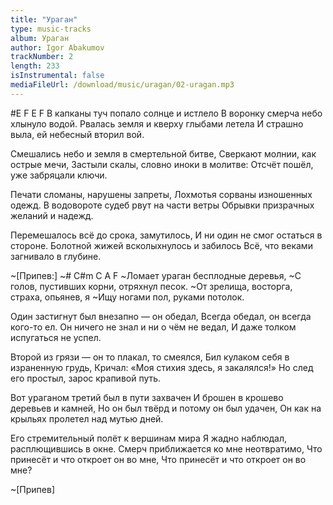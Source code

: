 ```yaml
---
title: "Ураган"
type: music-tracks
album: Ураган
author: Igor Abakumov
trackNumber: 2
length: 233
isInstrumental: false
mediaFileUrl: /download/music/uragan/02-uragan.mp3
---
```


#E          F          E           F
В капканы туч попало солнце и истлело
В воронку смерча небо хлынуло водой.
Рвалась земля и кверху глыбами летела
И страшно выла, ей небесный вторил вой.

Смешались небо и земля в смертельной битве,
Сверкают молнии, как острые мечи,
Застыли скалы, словно иноки в молитве:
Отсчёт пошёл, уже забряцали ключи.

Печати сломаны, нарушены запреты,
Лохмотья сорваны изношенных одежд.
В водовороте судеб рвут на части ветры
Обрывки призрачных желаний и надежд.

Перемешалось всё до срока, замутилось,
И ни один не смог остаться в стороне.
Болотной жижей всколыхнулось и забилось
Всё, что веками загнивало в глубине.

~[Припев:]
~#   C#m C           A        F
~Ломает ураган бесплодные деревья,
~С голов, пустивших корни, отряхнул песок.
~От зрелища, восторга, страха, опьянев, я
~Ищу ногами пол, руками потолок.

Один застигнут был внезапно — он обедал,
Всегда обедал, он всегда кого-то ел.
Он ничего не знал и ни о чём не ведал,
И даже толком испугаться не успел.

Второй из грязи — он то плакал, то смеялся,
Бил кулаком себя в израненную грудь,
Кричал: «Моя стихия здесь, я закалялся!»
Но след его простыл, зарос крапивой путь.

Вот ураганом третий был в пути захвачен
И брошен в крошево деревьев и камней,
Но он был твёрд и потому он был удачен,
Он как на крыльях пролетел над мутью дней.

Его стремительный полёт к вершинам мира
Я жадно наблюдал, расплющившись в окне.
Смерч приближается ко мне неотвратимо,
Что принесёт и что откроет он во мне,
Что принесёт и что откроет он во мне?

~[Припев]
